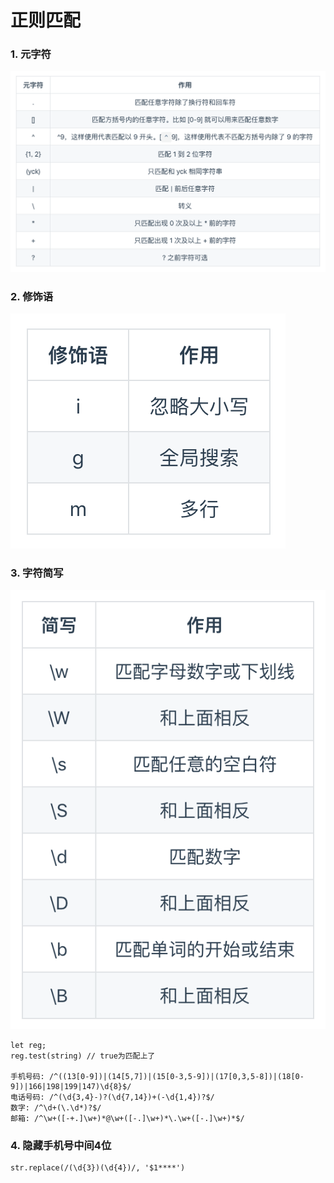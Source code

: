 # 正则匹配

### 1. 元字符
![](images/元字符.png)

### 2. 修饰语
![](images/修饰语.png)

### 3. 字符简写
![](images/字符简写.png)

```
let reg;
reg.test(string) // true为匹配上了

手机号码: /^((13[0-9])|(14[5,7])|(15[0-3,5-9])|(17[0,3,5-8])|(18[0-9])|166|198|199|147)\d{8}$/
电话号码: /^(\d{3,4}-)?(\d{7,14})+(-\d{1,4})?$/
数字: /^\d+(\.\d*)?$/
邮箱: /^\w+([-+.]\w+)*@\w+([-.]\w+)*\.\w+([-.]\w+)*$/
```

### 4. 隐藏手机号中间4位
```
str.replace(/(\d{3})(\d{4})/, '$1****')
```

